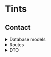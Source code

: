 # Tints
## Contact 

<details>
<summary>Database models</summary>

```
Category
- id: int
- name: string
- translitName: string
```

```
Shade
- id: int
- image: string
```

```
Product
- id: int
- name: string
- category: int
- translitName: string
- description: string
- shade: int
- new: bool
- top: bool
```

```
ProductInfo
- id: int
- product: int
- title: string
- text: string
```

```
SKU
- id: int
- name: string
- product: int
- translitName: string
- vendorCode: string
- oldPrice: float
- price: float
- weight: int
```

```
SKUImage
- id: int
- SKU: int
- image: string
```

```
Review
- id: int
- date: string
- title: string
- url: string
- author: string
- pros: string
- cons: string
```

```
Banner
- id: int
- title: string
- text: string
- backgroundLg: string
- backgroundSm: string
- buttonText: string
- buttonUrl: string
```
</details>

<details>
<summary>Routes</summary>

### Product

`GET /product/all`
[ссылка](http://80.78.246.133:8000/product/all)
```
{
	data: {
		categories: [Category]
	}
}
```


`GET /product/bestsellers`
`GET /product/all`
[ссылка](http://80.78.246.133:8000/product/bestsellerss)

```
{
	data: {
		products: [SkuPreview]
	}
}
```

`GET /product/category/<int:categoryId>`
[ссылка](http://80.78.246.133:8000/product/category/1)

```
{
	data: {
		categories: Category
	}
}

```


`GET /shade/all`
[ссылка](http://80.78.246.133:8000/shade/all)
```
{
	data: {
		shades: [Shade]
	}
}

```


`GET /category/all/preview`
[ссылка](http://80.78.246.133:8000/category/all/preview)
``` 
{
	data: {
		categoryPreviews: [CategoryPreview]
	}
}
```


`GET /product/<int:id>`
[ссылка](http://80.78.246.133:8000/product/1)
```
{
	data: {
		product: Product
	}
}
```

### Banner
`GET /banner/all`
[ссылка](http://80.78.246.133:8000/banner/all)
```
{
	data: {
		banners: Banner
	}
}
```

### Review (Отзывы покупателей)
`GET /review/all`
[ссылка](http://80.78.246.133:8000/review/all)
```
{
	data: {
		reviews: [Review]
	}
}
```

### Feedback
`POST /feedback`
[ссылка](http://80.78.246.133:8000/feedback)
```
request: {
    contact: string 
    text: string 
}
```

### Newsletter
`POST /newsletter`
[ссылка](http://80.78.246.133:8000/newsletter)
```
request: {
    email: string
}
```




</details>

<details>
<summary>DTO</summary>

```
Banner
{
    title: string
    text: string
    image: string
    buttonText: string
    buttonUrl: string
}
```

```
CategoryPreview
{
    id: int
    name: string
    translit: string
}
```

```
Category
{
    id: int
    name: string
    translit: string
    sku: [SkuPreview]
}
```

```
SkuPreview
{
    id: int
    productId: int
    categoryId: int
    name: string
    translit: string
    vendorCode: string
    oldPrice: number
    price: number
    image: string
    new: bool 
    top: bool
    shadeId: int
}

```

```
Sku
{
    id: int
    productId: int
    categoryId: int
    name: string
    translit: string
    vendorCode: string
    oldPrice: number
    price: number
    images: [string]
    new: bool 
    top: bool
    shadeId: int
}
```

```
Product
{
    id: int
    categoryId: int
    name: string
    translit: string
    description: string
    info: [Info]
    sku: [Sku]
    related: [SkuPreview]
}
```

```
Info
{
    title: string
    text: string
}
```

```
Shade
{
    id: int
    image: string
    name: string
}
```

```
Review
{
    title: string
    author: string
    url: string
    date: string
    pros: string
    cons: string
}
```

</details>